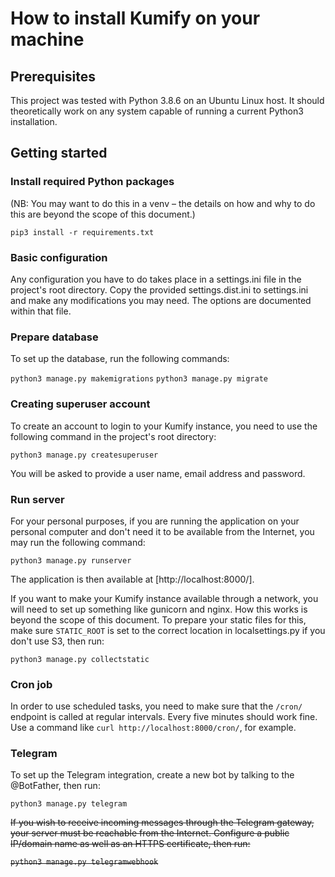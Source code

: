# How to install Kumify on your machine

## Prerequisites

This project was tested with Python 3.8.6 on an Ubuntu Linux host. It should theoretically work on any system capable of running a current Python3 installation.

## Getting started

### Install required Python packages

(NB: You may want to do this in a venv – the details on how and why to do this are beyond the scope of this document.)

```pip3 install -r requirements.txt```

### Basic configuration

Any configuration you have to do takes place in a settings.ini file in the project's root directory. Copy the provided settings.dist.ini to settings.ini and make any modifications you may need. The options are documented within that file.

### Prepare database

To set up the database, run the following commands:

```python3 manage.py makemigrations```
```python3 manage.py migrate```

### Creating superuser account

To create an account to login to your Kumify instance, you need to use the following command in the project's root directory:

```python3 manage.py createsuperuser```

You will be asked to provide a user name, email address and password.

### Run server

For your personal purposes, if you are running the application on your personal computer and don't need it to be available from the Internet, you may run the following command:

```python3 manage.py runserver```

The application is then available at [http://localhost:8000/].

If you want to make your Kumify instance available through a network, you will need to set up something like gunicorn and nginx. How this works is beyond the scope of this document. To prepare your static files for this, make sure ```STATIC_ROOT``` is set to the correct location in localsettings.py if you don't use S3, then run:

```python3 manage.py collectstatic```

### Cron job

In order to use scheduled tasks, you need to make sure that the ```/cron/``` endpoint is called at regular intervals. Every five minutes should work fine. Use a command like ```curl http://localhost:8000/cron/```, for example.

### Telegram

To set up the Telegram integration, create a new bot by talking to the @BotFather, then run:

```python3 manage.py telegram```

~~If you wish to receive incoming messages through the Telegram gateway, your server must be reachable from the Internet. Configure a public IP/domain name as well as an HTTPS certificate, then run:~~

~~```python3 manage.py telegramwebhook```~~